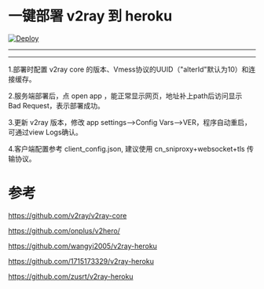 # 一键部署 v2ray 到 heroku  
[![Deploy](https://www.herokucdn.com/deploy/button.png)](https://heroku.com/deploy)
- - -
- - -
1.部署时配置 v2ray core 的版本、Vmess协议的UUID（"alterId"默认为10）和连接缓存。

2.服务端部署后，点 open app ，能正常显示网页，地址补上path后访问显示 Bad Request，表示部署成功。

3.更新 v2ray 版本，修改 app settings-->Config Vars-->VER，程序自动重启，可通过view Logs确认。

4.客户端配置参考 client_config.json, 建议使用 cn_sniproxy+websocket+tls 传输协议。

# 参考 
https://github.com/v2ray/v2ray-core

https://github.com/onplus/v2hero/

https://github.com/wangyi2005/v2ray-heroku

https://github.com/1715173329/v2ray-heroku

https://github.com/zusrt/v2ray-heroku